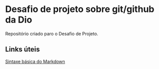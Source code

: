 # Desafio de projeto sobre git/github da Dio
Repositório criado paro o Desafio de Projeto.
## Links úteis
[Sintaxe básica do Markdown](https://www.markdownguide.org/basic-syntax/)
